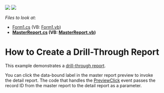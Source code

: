<!-- default badges list -->
[![](https://img.shields.io/badge/Open_in_DevExpress_Support_Center-FF7200?style=flat-square&logo=DevExpress&logoColor=white)](https://supportcenter.devexpress.com/ticket/details/E875)
[![](https://img.shields.io/badge/📖_How_to_use_DevExpress_Examples-e9f6fc?style=flat-square)](https://docs.devexpress.com/GeneralInformation/403183)
<!-- default badges end -->
<!-- default file list -->
*Files to look at*:

* [Form1.cs](./CS/Form1.cs) (VB: [Form1.vb](./VB/Form1.vb))
* **[MasterReport.cs](./CS/MasterReport.cs) (VB: [MasterReport.vb](./VB/MasterReport.vb))**
<!-- default file list end -->
# How to Create a Drill-Through Report


This example demonstrates a [drill-through report](https://docs.devexpress.com/XtraReports/4789).

You can click the data-bound label in the master report preview to invoke the detail report. The code that handles the [PreviewClick](https://docs.devexpress.com/XtraReports/DevExpress.XtraReports.UI.XRControl.PreviewClick) event passes the record ID from the master report to the detail report as a parameter.
